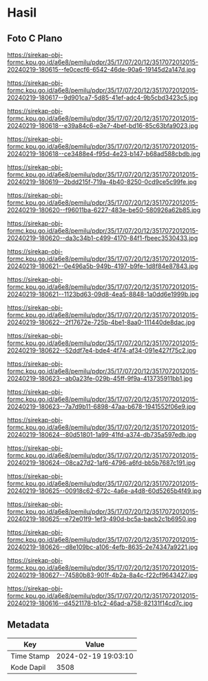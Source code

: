 # Hasil

## Foto C Plano

https://sirekap-obj-formc.kpu.go.id/a6e8/pemilu/pdpr/35/17/07/20/12/3517072012015-20240219-180615--fe0cecf6-6542-46de-90a6-19145d2a147d.jpg

https://sirekap-obj-formc.kpu.go.id/a6e8/pemilu/pdpr/35/17/07/20/12/3517072012015-20240219-180617--9d901ca7-5d85-41ef-adc4-9b5cbd3423c5.jpg

https://sirekap-obj-formc.kpu.go.id/a6e8/pemilu/pdpr/35/17/07/20/12/3517072012015-20240219-180618--e39a84c6-e3e7-4bef-bd16-85c63bfa9023.jpg

https://sirekap-obj-formc.kpu.go.id/a6e8/pemilu/pdpr/35/17/07/20/12/3517072012015-20240219-180618--ce3488e4-f95d-4e23-b147-b68ad588cbdb.jpg

https://sirekap-obj-formc.kpu.go.id/a6e8/pemilu/pdpr/35/17/07/20/12/3517072012015-20240219-180619--2bdd215f-719a-4b40-8250-0cd9ce5c99fe.jpg

https://sirekap-obj-formc.kpu.go.id/a6e8/pemilu/pdpr/35/17/07/20/12/3517072012015-20240219-180620--f96011ba-6227-483e-be50-580926a62b85.jpg

https://sirekap-obj-formc.kpu.go.id/a6e8/pemilu/pdpr/35/17/07/20/12/3517072012015-20240219-180620--da3c34b1-c499-4170-84f1-fbeec3530433.jpg

https://sirekap-obj-formc.kpu.go.id/a6e8/pemilu/pdpr/35/17/07/20/12/3517072012015-20240219-180621--0e496a5b-949b-4197-b9fe-1d8f84e87843.jpg

https://sirekap-obj-formc.kpu.go.id/a6e8/pemilu/pdpr/35/17/07/20/12/3517072012015-20240219-180621--1123bd63-09d8-4ea5-8848-1a0dd6e1999b.jpg

https://sirekap-obj-formc.kpu.go.id/a6e8/pemilu/pdpr/35/17/07/20/12/3517072012015-20240219-180622--2f17672e-725b-4be1-8aa0-111440de8dac.jpg

https://sirekap-obj-formc.kpu.go.id/a6e8/pemilu/pdpr/35/17/07/20/12/3517072012015-20240219-180622--52ddf7e4-bde4-4f74-af34-091e427f75c2.jpg

https://sirekap-obj-formc.kpu.go.id/a6e8/pemilu/pdpr/35/17/07/20/12/3517072012015-20240219-180623--ab0a23fe-029b-45ff-9f9a-413735911bb1.jpg

https://sirekap-obj-formc.kpu.go.id/a6e8/pemilu/pdpr/35/17/07/20/12/3517072012015-20240219-180623--7a7d9b11-6898-47aa-b678-1941552f06e9.jpg

https://sirekap-obj-formc.kpu.go.id/a6e8/pemilu/pdpr/35/17/07/20/12/3517072012015-20240219-180624--80d51801-1a99-41fd-a374-db735a597edb.jpg

https://sirekap-obj-formc.kpu.go.id/a6e8/pemilu/pdpr/35/17/07/20/12/3517072012015-20240219-180624--08ca27d2-1af6-4796-a6fd-bb5b7687c191.jpg

https://sirekap-obj-formc.kpu.go.id/a6e8/pemilu/pdpr/35/17/07/20/12/3517072012015-20240219-180625--00918c62-672c-4a6e-a4d8-60d5265b4f49.jpg

https://sirekap-obj-formc.kpu.go.id/a6e8/pemilu/pdpr/35/17/07/20/12/3517072012015-20240219-180625--e72e01f9-1ef3-490d-bc5a-bacb2c1b6950.jpg

https://sirekap-obj-formc.kpu.go.id/a6e8/pemilu/pdpr/35/17/07/20/12/3517072012015-20240219-180626--d8e109bc-a106-4efb-8635-2e74347a9221.jpg

https://sirekap-obj-formc.kpu.go.id/a6e8/pemilu/pdpr/35/17/07/20/12/3517072012015-20240219-180627--74580b83-901f-4b2a-8a4c-f22cf9643427.jpg

https://sirekap-obj-formc.kpu.go.id/a6e8/pemilu/pdpr/35/17/07/20/12/3517072012015-20240219-180616--d4521178-b1c2-46ad-a758-82131f14cd7c.jpg


## Metadata

| Key        | Value               |
| ---------- | ------------------- |
| Time Stamp | 2024-02-19 19:03:10 |
| Kode Dapil | 3508                |



